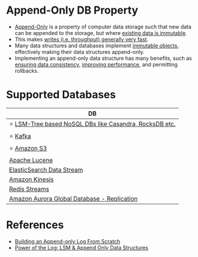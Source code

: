 # Append-Only DB Property
- [Append-Only](https://en.wikipedia.org/wiki/Append-only) is a property of computer data storage such that new data can be appended to the storage, but where [existing data is immutable](https://en.wikipedia.org/wiki/Immutable_object).
- This makes [writes (i.e. throughput) generally very fast](../../7_PropertiesDistributedSystem/Scalability/Latency.md).
- Many data structures and databases implement [immutable objects](https://en.wikipedia.org/wiki/Immutable_object), effectively making their data structures append-only. 
- Implementing an append-only data structure has many benefits, such as [ensuring data consistency](../Consistency&Replication/Readme.md), [improving performance](../ScalabilityDB.md), and permitting rollbacks.

# Supported Databases

| DB                                                                                                                                        |
|-------------------------------------------------------------------------------------------------------------------------------------------|
| :star: [LSM-Tree based NoSQL DBs like Casandra, RocksDB etc.](LSMTree.md)                                           |
| :star: [Kafka](../../4_MessageBrokersEDA/Kafka/Readme.md)                                                                                    |
| :star: [Amazon S3](../../2_AWSServices/7_StorageServices/3_ObjectStorageS3/Readme.md)                                                |
| [Apache Lucene](../Search-Databases/Readme.md)                                                                                            |
| [ElasticSearch Data Stream](../Search-Databases/ElasticSearch/ElasticSearchDataStreams.md)                                                |
| [Amazon Kinesis](../../2_AWSServices/5_MessageBrokerServices/AmazonKinesis/Readme.md)                                                |
| [Redis Streams](../In-Memory-Databases/Redis/Readme.md)                                                                                          |
| [Amazon Aurora Global Database - Replication](../../2_AWSServices/6_DatabaseServices/AmazonRDS/AmazonAurora/AuroraGlobalDatabase.md) |

# References
- [Building an Append-only Log From Scratch](https://eileen-code4fun.medium.com/building-an-append-only-log-from-scratch-e8712b49c924)
- [Power of the Log: LSM & Append Only Data Structures](https://www.slideshare.net/ConfluentInc/power-of-the-loglsm-append-only-data-structures)